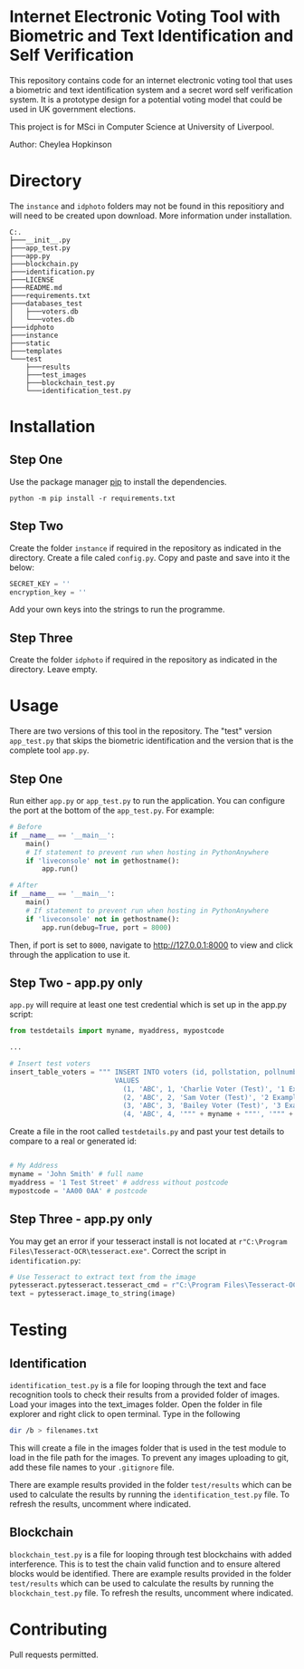 # Internet Electronic Voting Tool with Biometric and Text Identification and Self Verification

This repository contains code for an internet electronic voting tool that uses a biometric and text identification system and a secret word self verification system. It is a prototype design for a potential voting model that could be used in UK government elections.

This project is for MSci in Computer Science at University of Liverpool.

Author: Cheylea Hopkinson

# Directory
The `instance` and `idphoto` folders may not be found in this repositiory and will need to be created upon download. More information under installation.

```
C:.
├───__init__.py
├───app_test.py
├───app.py
├───blockchain.py
├───identification.py
├───LICENSE
├───README.md
├───requirements.txt
├───databases_test
│   ├───voters.db
│   └───votes.db
├───idphoto
├───instance
├───static
├───templates
└───test
    ├───results
    ├───test_images
    ├───blockchain_test.py
    └───identification_test.py
```

# Installation

## Step One
Use the package manager [pip](https://pip.pypa.io/en/stable/) to install the dependencies.

```
python -m pip install -r requirements.txt
```

## Step Two
Create the folder `instance` if required in the repository as indicated in the directory. Create a file caled `config.py`. Copy and paste and save into it the below:

```python
SECRET_KEY = ''
encryption_key = ''
```
Add your own keys into the strings to run the programme.

## Step Three
Create the folder `idphoto` if required in the repository as indicated in the directory. Leave empty.


# Usage

There are two versions of this tool in the repository. The "test" version `app_test.py` that skips the biometric identification and the version that is the complete tool `app.py`.

## Step One
Run either `app.py` or `app_test.py` to run the application. You can configure the port at the bottom of the `app_test.py`. For example:

```python
# Before
if __name__ == '__main__':
    main()
    # If statement to prevent run when hosting in PythonAnywhere
    if 'liveconsole' not in gethostname():
        app.run()

# After
if __name__ == '__main__':
    main()
    # If statement to prevent run when hosting in PythonAnywhere
    if 'liveconsole' not in gethostname():
        app.run(debug=True, port = 8000)
```

Then, if port is set to `8000`, navigate to http://127.0.0.1:8000 to view and click through the application to use it.

## Step Two - app.py only
`app.py` will require at least one test credential which is set up in the app.py script:

```python
from testdetails import myname, myaddress, mypostcode

...

# Insert test voters
insert_table_voters = """ INSERT INTO voters (id, pollstation, pollnumber, name, address, postcode, iseligible)
                          VALUES
                            (1, 'ABC', 1, 'Charlie Voter (Test)', '1 Example Street', 'ZZ01 000', 1),
                            (2, 'ABC', 2, 'Sam Voter (Test)', '2 Example Street', 'ZZ01 000', 1),
                            (3, 'ABC', 3, 'Bailey Voter (Test)', '3 Example Street', 'ZZ01 000', 1),
                            (4, 'ABC', 4, '""" + myname + """', '""" + myaddress + """', '""" + mypostcode + """', 1);
```

Create a file in the root called `testdetails.py` and past your test details to compare to a real or generated id:

``` python

# My Address
myname = 'John Smith' # full name
myaddress = '1 Test Street' # address without postcode
mypostcode = 'AA00 0AA' # postcode

```

## Step Three - app.py only
You may get an error if your tesseract install is not located at `r"C:\Program Files\Tesseract-OCR\tesseract.exe"`. Correct the script in `identification.py`:

``` python
# Use Tesseract to extract text from the image
pytesseract.pytesseract.tesseract_cmd = r"C:\Program Files\Tesseract-OCR\tesseract.exe"
text = pytesseract.image_to_string(image)
```

# Testing

## Identification
`identification_test.py` is a file for looping through the text and face recognition tools to check their results from a provided folder of images. Load your images into the text_images folder.
Open the folder in file explorer and right click to open terminal. Type in the following

``` bash
dir /b > filenames.txt
```

This will create a file in the images folder that is used in the test module to load in the file path for the images. To prevent any images uploading to git, add these file names to your `.gitignore` file.

There are example results provided in the folder `test/results` which can be used to calculate the results by running the `identification_test.py` file. To refresh the results, uncomment where indicated.

## Blockchain
`blockchain_test.py` is a file for looping through test blockchains with added interference. This is to test the chain valid function and to ensure altered blocks would be identified.
There are example results provided in the folder `test/results` which can be used to calculate the results by running the `blockchain_test.py` file. To refresh the results, uncomment where indicated.

# Contributing
Pull requests permitted.